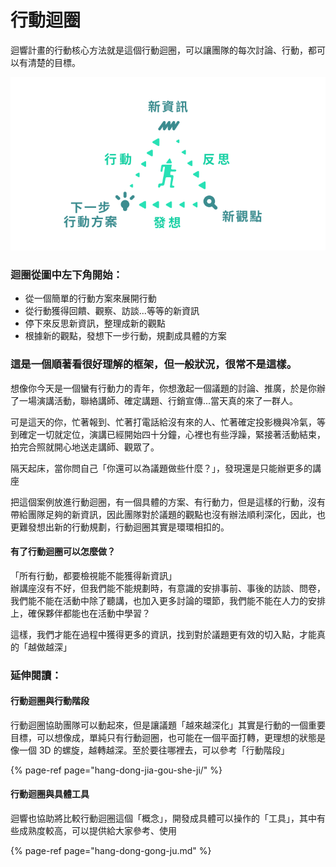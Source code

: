 # 行動迴圈

迴響計畫的行動核心方法就是這個行動迴圈，可以讓團隊的每次討論、行動，都可以有清楚的目標。 

![&#x884C;&#x52D5;&#x8FF4;&#x5708;&#x662F;&#x8FF4;&#x97FF;&#x6700;&#x57FA;&#x672C;&#x7684;&#x884C;&#x52D5;&#x6846;&#x67B6;](../../.gitbook/assets/action-loop-ee2b8cd4319f1a27b70825081ded77d9.svg)



### 迴圈從圖中左下角開始：

* 從一個簡單的行動方案來展開行動
* 從行動獲得回饋、觀察、訪談...等等的新資訊
* 停下來反思新資訊，整理成新的觀點
* 根據新的觀點，發想下一步行動，規劃成具體的方案 

### **這是一個順著看很好理解的框架，但一般狀況，很常不是這樣。**

想像你今天是一個蠻有行動力的青年，你想激起一個議題的討論、推廣，於是你辦了一場演講活動，聯絡講師、確定講題、行銷宣傳...當天真的來了一群人。

可是這天的你，忙著報到、忙著打電話給沒有來的人、忙著確定投影機與冷氣，等到確定一切就定位，演講已經開始四十分鐘，心裡也有些浮躁，緊接著活動結束，拍完合照就開心地送走講師、觀眾了。

隔天起床，當你問自己「你還可以為議題做些什麼？」，發現還是只能辦更多的講座

把這個案例放進行動迴圈，有一個具體的方案、有行動力，但是這樣的行動，沒有帶給團隊足夠的新資訊，因此團隊對於議題的觀點也沒有辦法順利深化，因此，也更難發想出新的行動規劃，行動迴圈其實是環環相扣的。

#### **有了行動迴圈可以怎麼做？**

「所有行動，都要檢視能不能獲得新資訊」  
辦講座沒有不好，但我們能不能規劃時，有意識的安排事前、事後的訪談、問卷，我們能不能在活動中除了聽講，也加入更多討論的環節，我們能不能在人力的安排上，確保夥伴都能也在活動中學習？

這樣，我們才能在過程中獲得更多的資訊，找到對於議題更有效的切入點，才能真的「越做越深」

### 延伸閱讀：

#### 行動迴圈與行動階段

行動迴圈協助團隊可以動起來，但是讓議題「越來越深化」其實是行動的一個重要目標，可以想像成，單純只有行動迴圈，也可能在一個平面打轉，更理想的狀態是像一個 3D 的螺旋，越轉越深。至於要往哪裡去，可以參考「行動階段」

{% page-ref page="hang-dong-jia-gou-she-ji/" %}

#### 

#### 行動迴圈與具體工具

迴響也協助將比較行動迴圈這個「概念」，開發成具體可以操作的「工具」，其中有些成熟度較高，可以提供給大家參考、使用

{% page-ref page="hang-dong-gong-ju.md" %}







